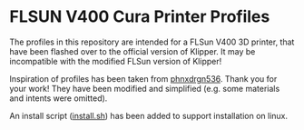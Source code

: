 # FLSUN V400 Cura Printer Profiles

The profiles in this repository are intended for a FLSun V400 3D printer, that have been flashed over to the
official version of Klipper. It may be incompatible with the modified FLSun version of Klipper!

Inspiration of profiles has been taken from [phnxdrgn536]. Thank you for your work!
They have been modified and simplified (e.g. some materials and intents were omitted).

An install script ([install.sh](install.sh)) has been added to support installation on linux.

[phnxdrgn536]: https://github.com/phnxdrgn536/FLSun-v400
